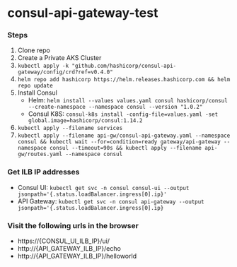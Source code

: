 # consul-api-gateway-test

### Steps
1. Clone repo
2. Create a Private AKS Cluster
3. `kubectl apply -k "github.com/hashicorp/consul-api-gateway/config/crd?ref=v0.4.0"`
4. `helm repo add hashicorp https://helm.releases.hashicorp.com && helm repo update`
5. Install Consul
   * Helm: `helm install --values values.yaml consul hashicorp/consul --create-namespace --namespace consul --version "1.0.2"`
   * Consul K8S: `consul-k8s install -config-file=values.yaml -set global.image=hashicorp/consul:1.14.2`
6. `kubectl apply --filename services`
7. `kubectl apply --filename api-gw/consul-api-gateway.yaml --namespace consul && kubectl wait --for=condition=ready gateway/api-gateway --namespace consul --timeout=90s && kubectl apply --filename api-gw/routes.yaml --namespace consul`

### Get ILB IP addresses
* Consul UI: `kubectl get svc -n consul consul-ui --output jsonpath='{.status.loadBalancer.ingress[0].ip}'`
* API Gateway: `kubectl get svc -n consul api-gateway --output jsonpath='{.status.loadBalancer.ingress[0].ip}`


### Visit the following urls in the browser
* https://{CONSUL_UI_ILB_IP}/ui/
* http://{API_GATEWAY_ILB_IP}/echo
* http://{API_GATEWAY_ILB_IP}/helloworld
